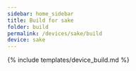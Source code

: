 ```yaml
---
sidebar: home_sidebar
title: Build for sake
folder: build
permalink: /devices/sake/build
device: sake
---
```

{% include templates/device_build.md %}
